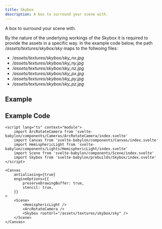 ```yaml
---
title: Skybox
description: A box to surround your scene with.
---
```


<script>
  import SkyboxStory from 'svelte-babylon/prebuilds/Skybox/Skybox.story.svelte'
  import ExampleWrapper from '$routes/docs/_components/ExampleWrapper.svelte'
</script>

A box to surround your scene with.

By the nature of the underlying workings of the Skybox it is required to provide the assets in a specific way.
In the example code below, the path <i>/assets/textures/skybox/sky</i> maps to the follwoing files:

- <i>/assets/textures/skybox/sky_nx.jpg</i>
- <i>/assets/textures/skybox/sky_ny.jpg</i>
- <i>/assets/textures/skybox/sky_nz.jpg</i>
- <i>/assets/textures/skybox/sky_px.jpg</i>
- <i>/assets/textures/skybox/sky_py.jpg</i>
- <i>/assets/textures/skybox/sky_pz.jpg</i>

## Example

<ExampleWrapper>
  <SkyboxStory />
</ExampleWrapper>

## Example Code

```svelte
<script lang="ts" context="module">
	import ArcRotateCamera from 'svelte-babylon/components/Cameras/ArcRotateCamera/index.svelte'
	import Canvas from 'svelte-babylon/components/Canvas/index.svelte'
	import HemisphericLight from 'svelte-babylon/components/Lights/HemisphericLight/index.svelte'
	import Scene from 'svelte-babylon/components/Scene/index.svelte'
	import Skybox from 'svelte-babylon/prebuilds/Skybox/index.svelte'
</script>

<Canvas
	antialiasing={true}
	engineOptions={{
		preserveDrawingBuffer: true,
		stencil: true,
	}}
>
	<Scene>
		<HemisphericLight />
		<ArcRotateCamera />
		<Skybox rootUrl="/assets/textures/skybox/sky" />
	</Scene>
</Canvas>
```
